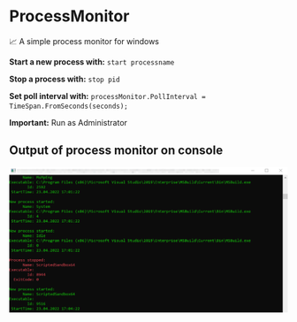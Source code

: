 # ProcessMonitor

📈 A simple process monitor for windows

**Start a new process with:** ````start processname````

**Stop a process with:** ````stop pid````

**Set poll interval with:** ````processMonitor.PollInterval = TimeSpan.FromSeconds(seconds);````

**Important:** Run as Administrator 

## Output of process monitor on console

![alt text](https://github.com/michifueby/ProcessMonitor/blob/master/processmonitor.png?raw=true)

